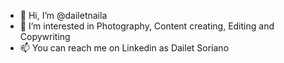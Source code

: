 - 👋 Hi, I’m @dailetnaila
- 👀 I’m interested in Photography, Content creating, Editing and Copywriting
- 📫 You can reach me on Linkedin as Dailet Soriano

<!---
dailetnaila/dailetnaila is a ✨ special ✨ repository because its `README.md` (this file) appears on your GitHub profile.
You can click the Preview link to take a look at your changes.
--->
